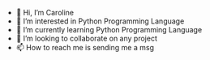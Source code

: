 - 👋 Hi, I’m Caroline
- 👀 I’m interested in Python Programming Language
- 🌱 I’m currently learning Python Programming Language
- 💞️ I’m looking to collaborate on any project
- 📫 How to reach me is sending me a msg

<!---
carvecc/carvecc is a ✨ special ✨ repository because its `README.md` (this file) appears on your GitHub profile.
You can click the Preview link to take a look at your changes.
--->
